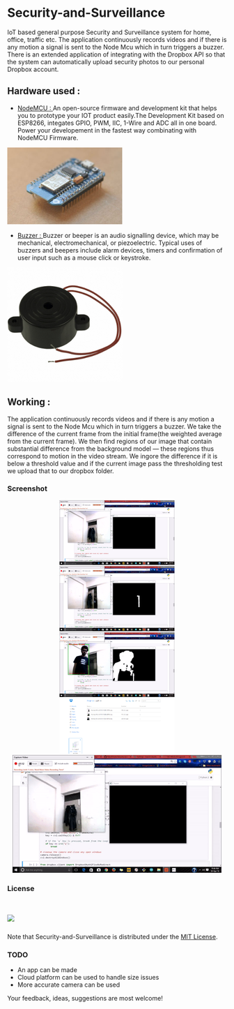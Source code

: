 # Security-and-Surveillance
IoT based general purpose Security and Surveillance system for home, office, traffic etc.
The application continuously records videos and if there is any motion a signal is sent to the Node Mcu which in turn triggers a buzzer. There is an extended application of integrating with the Dropbox API so that the system can automatically upload security photos to our personal Dropbox account.

## Hardware used : 

* [NodeMCU : ](https://github.com/nodemcu/nodemcu-firmware)
An open-source firmware and development kit that helps you to prototype your IOT product easily.The Development Kit based on ESP8266, integates GPIO, PWM, IIC, 1-Wire and ADC all in one board. Power your developement in the fastest way combinating with NodeMCU Firmware.

<img src="https://github.com/RatulGhosh/Temperature_monitoring_system/blob/master/images/c1s.jpg_450x300.jpg" width="264"/>

* [Buzzer : ](https://en.wikipedia.org/wiki/Buzzer)
 Buzzer or beeper is an audio signalling device, which may be mechanical, electromechanical, or piezoelectric. Typical uses of buzzers and beepers include alarm devices, timers and confirmation of user input such as a mouse click or keystroke.

<img src="https://raw.githubusercontent.com/RatulGhosh/Security-and-Surveillance/master/images/buzzer.jpg" width="264" />



## Working : 
The application continuously records videos and if there is any motion a signal is sent to the Node Mcu which in turn triggers a buzzer. We take the difference of the current frame from the initial frame(the weighted average from the current frame). We then find regions of our image that contain substantial difference from the background model — these regions thus correspond to motion in the video stream. We ingore the difference if it is below a threshold value and if the current image pass the thresholding test we upload that to our dropbox folder.


### Screenshot

<p align="center">
  <img src="https://raw.githubusercontent.com/RatulGhosh/Security-and-Surveillance/master/images/vlcsnap-2016-04-03-10h56m53s340.png" width="264" alt="Screenshot"/>
  <img src="https://raw.githubusercontent.com/RatulGhosh/Security-and-Surveillance/master/images/vlcsnap-2016-04-03-10h56m54s280.png" width="264" alt="Screenshot"/>
  <img src="https://raw.githubusercontent.com/RatulGhosh/Security-and-Surveillance/master/images/vlcsnap-2016-04-03-10h57m03s146.png"
  width="264" alt="Screenshot"/>
<img src="https://raw.githubusercontent.com/RatulGhosh/Security-and-Surveillance/master/images/Capture.PNG"
  width="264" alt="Screenshot"/>
 <img src="https://raw.githubusercontent.com/RatulGhosh/Security-and-Surveillance/master/images/giphy.gif"  alt="Screenshot"/> 
  
</p>




### License
# <img src="https://img.shields.io/badge/license-MIT-blue.svg?style=flat" width="80" />
Note that Security-and-Surveillance is distributed under the [MIT License](http://opensource.org/licenses/MIT).

### TODO
* An app can be made 
* Cloud platform can be used to handle size issues
* More accurate camera can be used


Your feedback, ideas, suggestions are most welcome!
